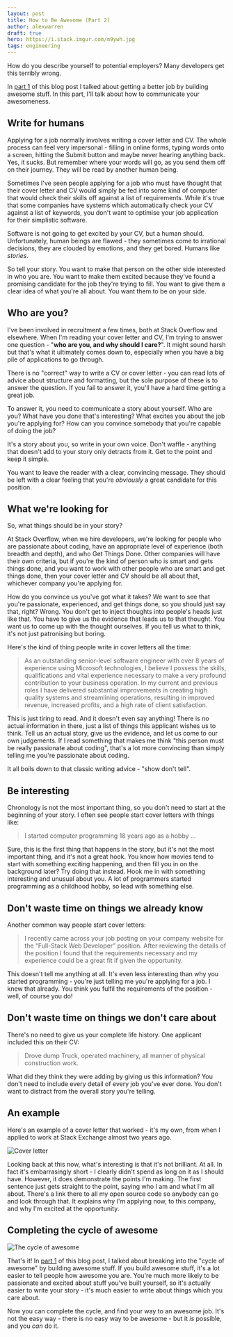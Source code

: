 ```yaml
---
layout: post
title: How to Be Awesome (Part 2)
author: alexwarren
draft: true
hero: https://i.stack.imgur.com/m9ywh.jpg
tags: engineering
---
```


How do you describe yourself to potential employers? Many developers get this terribly wrong.

In [part 1](/2015/09/how-to-be-awesome/) of this blog post I talked about getting a better job by building awesome stuff. In this part, I'll talk about how to communicate your awesomeness.

## Write for humans

Applying for a job normally involves writing a cover letter and CV. The whole process can feel very impersonal - filling in online forms, typing words onto a screen, hitting the Submit button and maybe never hearing anything back. Yes, it sucks. But remember where your words will go, as you send them off on their journey. They will be read by another human being.

Sometimes I've seen people applying for a job who must have thought that their cover letter and CV would simply be fed into some kind of computer that would check their skills off against a list of requirements. While it's true that some companies have systems which automatically check your CV against a list of keywords, you don't want to optimise your job application for their simplistic software.

Software is not going to get excited by your CV, but a human should. Unfortunately, human beings are flawed - they sometimes come to irrational decisions, they are clouded by emotions, and they get bored. Humans like *stories*.

So tell your story. You want to make that person on the other side interested in who you are. You want to make them excited because they've found a promising candidate for the job they're trying to fill. You want to give them a clear idea of what you're all about. You want them to be on your side.

## Who are you?

I've been involved in recruitment a few times, both at Stack Overflow and elsewhere. When I'm reading your cover letter and CV, I'm trying to answer one question - "**who are you, and why should I care?**". It might sound harsh but that's what it ultimately comes down to, especially when you have a big pile of applications to go through.

There is no "correct" way to write a CV or cover letter - you can read lots of advice about structure and formatting, but the sole purpose of these is to answer the question. If you fail to answer it, you'll have a hard time getting a great job.

To answer it, you need to communicate a story about yourself. Who are you? What have you done that's interesting? What excites you about the job you're applying for? How can you convince somebody that you're capable of doing the job?

It's a story about you, so write in your own voice. Don't waffle - anything that doesn't add to your story only detracts from it. Get to the point and keep it simple.

You want to leave the reader with a clear, convincing message. They should be left with a clear feeling that you're *obviously* a great candidate for this position.

## What we're looking for

So, what things should be in your story?

At Stack Overflow, when we hire developers, we're looking for people who are passionate about coding, have an appropriate level of experience (both breadth and depth), and who Get Things Done. Other companies will have their own criteria, but if you're the kind of person who is smart and gets things done, and you want to work with other people who are smart and get things done, then your cover letter and CV should be all about that, whichever company you're applying for.

How do you convince us you've got what it takes? We want to see that you're passionate, experienced, and get things done, so you should just say that, right? Wrong. You don't get to inject thoughts into people's heads just like that. You have to give us the evidence that leads us to that thought. You want us to come up with the thought ourselves. If you tell us what to think, it's not just patronising but boring.

Here's the kind of thing people write in cover letters all the time:

> As an outstanding senior-level software engineer with over 8 years of experience using Microsoft technologies, I believe I possess the skills, qualifications and vital experience necessary to make a very profound contribution to your business operation. In my current and previous roles I have delivered substantial improvements in creating high quality systems and streamlining operations, resulting in improved revenue, increased profits, and a high rate of client satisfaction.

This is just tiring to read. And it doesn't even say anything! There is no actual information in there, just a list of things this applicant wishes us to think. Tell us an actual story, give us the evidence, and let us come to our own judgements. If I read something that makes me think "this person must be really passionate about coding", that's a lot more convincing than simply telling me you're passionate about coding.

It all boils down to that classic writing advice - "show don't tell".

## Be interesting

Chronology is not the most important thing, so you don't need to start at the beginning of your story. I often see people start cover letters with things like:

> I started computer programming 18 years ago as a hobby ...

Sure, this is the first thing that happens in the story, but it's not the most important thing, and it's not a great hook. You know how movies tend to start with something exciting happening, and then fill you in on the background later? Try doing that instead. Hook me in with something interesting and unusual about you. A lot of programmers started programming as a childhood hobby, so lead with something else.

## Don't waste time on things we already know

Another common way people start cover letters:

> I recently came across your job posting on your company website for the “Full-Stack Web Developer” position. After reviewing the details of the position I found that the requirements necessary and my experience could be a great fit if given the opportunity.

This doesn't tell me anything at all. It's even less interesting than why you started programming - you're just telling me you're applying for a job. I knew that already. You think you fulfil the requirements of the position - well, of course you do!

## Don't waste time on things we don't care about

There's no need to give us your complete life history. One applicant included this on their CV:

> Drove dump Truck, operated machinery, all manner of physical construction work.

What did they think they were adding by giving us this information? You don't need to include every detail of every job you've ever done. You don't want to distract from the overall story you're telling.

## An example

Here's an example of a cover letter that worked - it's my own, from when I applied to work at Stack Exchange almost two years ago.

![Cover letter](http://i.stack.imgur.com/SHQBh.png)

Looking back at this now, what's interesting is that it's not brilliant. At all. In fact it's embarrasingly short - I clearly didn't spend as long on it as I should have. However, it does demonstrate the points I'm making. The first sentence just gets straight to the point, saying who I am and what I'm all about. There's a link there to all my open source code so anybody can go and look through that. It explains why I'm applying now, to this company, and why I'm excited at the opportunity.

## Completing the cycle of awesome

![The cycle of awesome](https://i.stack.imgur.com/iEp0c.png)

That's it! In [part 1](/2015/09/how-to-be-awesome/) of this blog post, I talked about breaking into the "cycle of awesome" by building awesome stuff. If you build awesome stuff, it's a lot easier to tell people how awesome you are. You're much more likely to be passionate and excited about stuff you've built yourself, so it's actually easier to write your story - it's much easier to write about things which you care about.

Now you can complete the cycle, and find your way to an awesome job. It's not the easy way - there is no easy way to be awesome - but it *is* possible, and you *can* do it.